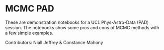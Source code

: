 # MCMC PAD

These are demonstration notebooks for a UCL Phys-Astro-Data (PAD) session. The notebooks show some pros and cons of MCMC methods with a few simple examples. 

Contributors: Niall Jeffrey & Constance Mahony 

